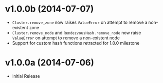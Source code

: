 
v1.0.0b (2014-07-07)
====================

  - `Cluster.remove_zone` now raises `ValueError` on attempt to remove a
     non-existent zone
  - `Cluster.remove_node` and `RendezvousHash.remove_node` now raise
    `ValueError` on attempt to remove  a non-existent node
  - Support for custom hash functions retracted for 1.0.0 milestone

v1.0.0a (2014-07-06)
====================

  - Initial Release
